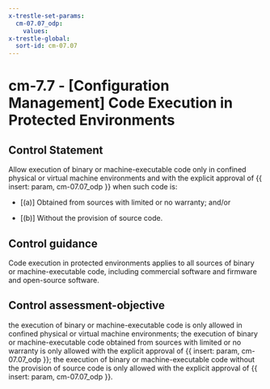 ```yaml
---
x-trestle-set-params:
  cm-07.07_odp:
    values:
x-trestle-global:
  sort-id: cm-07.07
---
```


# cm-7.7 - \[Configuration Management\] Code Execution in Protected Environments

## Control Statement

Allow execution of binary or machine-executable code only in confined physical or virtual machine environments and with the explicit approval of {{ insert: param, cm-07.07_odp }} when such code is:

- \[(a)\] Obtained from sources with limited or no warranty; and/or

- \[(b)\] Without the provision of source code.

## Control guidance

Code execution in protected environments applies to all sources of binary or machine-executable code, including commercial software and firmware and open-source software.

## Control assessment-objective

the execution of binary or machine-executable code is only allowed in confined physical or virtual machine environments;
the execution of binary or machine-executable code obtained from sources with limited or no warranty is only allowed with the explicit approval of {{ insert: param, cm-07.07_odp }};
the execution of binary or machine-executable code without the provision of source code is only allowed with the explicit approval of {{ insert: param, cm-07.07_odp }}.
